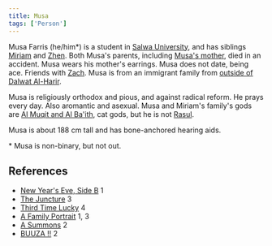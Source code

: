```yaml
---
title: Musa
tags: ['Person']
---
```

Musa Farris (he/him*) is a student in [Salwa University](/_wiki/salwa-university.md), and has siblings [Miriam](/_wiki/miriam.md) and [Zhen](/_wiki/zhen.md). Both Musa's parents, including [Musa's mother](/_wiki/musas-mother.md), died in an accident. Musa wears his mother's earrings. Musa does not date, being ace. Friends with [Zach](/_wiki/zach.md). Musa is from an immigrant family from [outside of Dalwat Al-Harir](/_wiki/outside-of-dalwat-al-harir.md).

Musa is religiously orthodox and pious, and against radical reform. He prays every day. Also aromantic and asexual. Musa and Miriam's family's gods are [Al Muqit and Al Ba'ith](/_wiki/al-muqit-and-al-baith.md), cat gods, but he is not [Rasul](/_wiki/rasul.md).

Musa is about 188 cm tall and has bone-anchored hearing aids.

\* Musa is non-binary, but not out.

## References
- [New Year's Eve, Side B](/_wiki/new-years-eve-side-b.md) 1
- [The Juncture](/_wiki/the-juncture.md) 3
- [Third Time Lucky](/_wiki/third-time-lucky.md) 4
- [A Family Portrait](/_wiki/a-family-portrait.md) 1, 3
- [A Summons](/_wiki/a-summons.md) 2
- [BUUZA !!](/_wiki/buuza.md) 2
